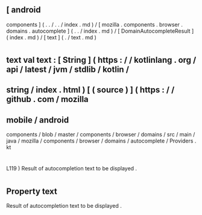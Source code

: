[
android
-
components
]
(
.
.
/
.
.
/
index
.
md
)
/
[
mozilla
.
components
.
browser
.
domains
.
autocomplete
]
(
.
.
/
index
.
md
)
/
[
DomainAutocompleteResult
]
(
index
.
md
)
/
[
text
]
(
.
/
text
.
md
)
#
text
val
text
:
[
String
]
(
https
:
/
/
kotlinlang
.
org
/
api
/
latest
/
jvm
/
stdlib
/
kotlin
/
-
string
/
index
.
html
)
[
(
source
)
]
(
https
:
/
/
github
.
com
/
mozilla
-
mobile
/
android
-
components
/
blob
/
master
/
components
/
browser
/
domains
/
src
/
main
/
java
/
mozilla
/
components
/
browser
/
domains
/
autocomplete
/
Providers
.
kt
#
L119
)
Result
of
autocompletion
text
to
be
displayed
.
#
#
#
Property
text
-
Result
of
autocompletion
text
to
be
displayed
.
